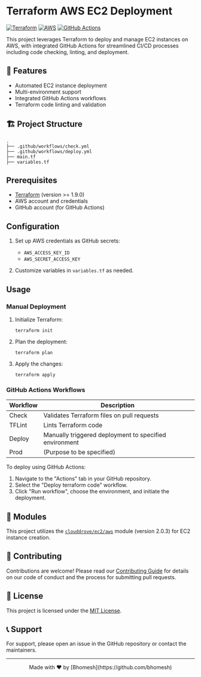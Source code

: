 # Terraform AWS EC2 Deployment

[![Terraform](https://img.shields.io/badge/terraform-%235835CC.svg?style=for-the-badge&logo=terraform&logoColor=white)](https://www.terraform.io/)
[![AWS](https://img.shields.io/badge/AWS-%23FF9900.svg?style=for-the-badge&logo=amazon-aws&logoColor=white)](https://aws.amazon.com/)
[![GitHub Actions](https://img.shields.io/badge/github%20actions-%232671E5.svg?style=for-the-badge&logo=githubactions&logoColor=white)](https://github.com/features/actions)

This project leverages Terraform to deploy and manage EC2 instances on AWS, with integrated GitHub Actions for streamlined CI/CD processes including code checking, linting, and deployment.

## 🌟 Features

- Automated EC2 instance deployment
- Multi-environment support
- Integrated GitHub Actions workflows
- Terraform code linting and validation

## 🏗️ Project Structure
```
.
├── .github/workflows/check.yml
├── .github/workflows/deploy.yml
├── main.tf
├── variables.tf
```

## Prerequisites

- [Terraform](https://www.terraform.io/downloads.html) (version >= 1.9.0)
- AWS account and credentials
- GitHub account (for GitHub Actions)

## Configuration

1. Set up AWS credentials as GitHub secrets:
   - `AWS_ACCESS_KEY_ID`
   - `AWS_SECRET_ACCESS_KEY`

2. Customize variables in `variables.tf` as needed.

## Usage

### Manual Deployment

1. Initialize Terraform:
   ```
   terraform init
   ```

2. Plan the deployment:
   ```
   terraform plan
   ```

3. Apply the changes:
   ```
   terraform apply
   ```

### GitHub Actions Workflows

| Workflow | Description |
|----------|-------------|
| Check    | Validates Terraform files on pull requests |
| TFLint   | Lints Terraform code |
| Deploy   | Manually triggered deployment to specified environment |
| Prod     | (Purpose to be specified) |

To deploy using GitHub Actions:
1. Navigate to the "Actions" tab in your GitHub repository.
2. Select the "Deploy terraform code" workflow.
3. Click "Run workflow", choose the environment, and initiate the deployment.

## 🧩 Modules

This project utilizes the [`clouddrove/ec2/aws`](https://registry.terraform.io/modules/clouddrove/ec2/aws/latest) module (version 2.0.3) for EC2 instance creation.

## 🤝 Contributing

Contributions are welcome! Please read our [Contributing Guide](CONTRIBUTING.md) for details on our code of conduct and the process for submitting pull requests.

## 📄 License

This project is licensed under the [MIT License](LICENSE).

## 📞 Support

For support, please open an issue in the GitHub repository or contact the maintainers.

---
<div align="center">
Made with ❤️ by [Bhomesh](https://github.com/bhomesh)
</div>
